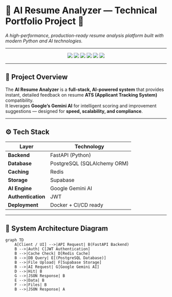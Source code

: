 # 🧠 AI Resume Analyzer — Technical Portfolio Project 🚀

*A high-performance, production-ready resume analysis platform built with modern Python and AI technologies.*

---

<p align="center">
  <img src="https://img.shields.io/badge/Python-3.10%2B-blue?logo=python&logoColor=white" />
  <img src="https://img.shields.io/badge/FastAPI-0.111+-009688?logo=fastapi&logoColor=white" />
  <img src="https://img.shields.io/badge/PostgreSQL-15%2B-336791?logo=postgresql&logoColor=white" />
  <img src="https://img.shields.io/badge/Redis-7.0%2B-DC382D?logo=redis&logoColor=white" />
  <img src="https://img.shields.io/badge/Supabase-Storage-3ECF8E?logo=supabase&logoColor=white" />
  <img src="https://img.shields.io/badge/Gemini%20AI-Integrated-4285F4?logo=google&logoColor=white" />
</p>

---

## 🎯 Project Overview

The **AI Resume Analyzer** is a **full-stack, AI-powered system** that provides instant, detailed feedback on resume **ATS (Applicant Tracking System)** compatibility.  
It leverages **Google’s Gemini AI** for intelligent scoring and improvement suggestions — designed for **speed, scalability, and compliance**.

---

## ⚙️ Tech Stack

| Layer | Technology |
|-------|-------------|
| **Backend** | FastAPI (Python) |
| **Database** | PostgreSQL (SQLAlchemy ORM) |
| **Caching** | Redis |
| **Storage** | Supabase |
| **AI Engine** | Google Gemini AI |
| **Authentication** | JWT |
| **Deployment** | Docker + CI/CD ready |

---

## 🧱 System Architecture Diagram

```mermaid
graph TD
    A[Client / UI] -->|API Request| B(FastAPI Backend)
    B -->|Auth| C[JWT Authentication]
    B -->|Cache Check| D[Redis Cache]
    B -->|DB Query| E[(PostgreSQL Database)]
    B -->|File Upload| F[Supabase Storage]
    B -->|AI Request| G[Google Gemini AI]
    D -->|Hit| B
    G -->|JSON Response| B
    E -->|Data| B
    F -->|Files| B
    B -->|JSON Response| A
